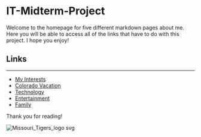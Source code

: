 # IT-Midterm-Project

Welcome to the homepage for five different markdown pages about me. Here you will be able to access all of the links that have to do with this project. I hope you enjoy!

## Links
---
* [My Interests](markdown_one.md)
* [Colorado Vacation](markdown_two.md)
* [Technology](markdown_three.md)
* [Entertainment](markdown_four.md)
* [Family](markdown_five.md)

Thank you for reading!

![Missouri_Tigers_logo svg](https://user-images.githubusercontent.com/116123387/197315958-98b9ac74-52c4-4b7e-a4b6-a70237993916.png)
